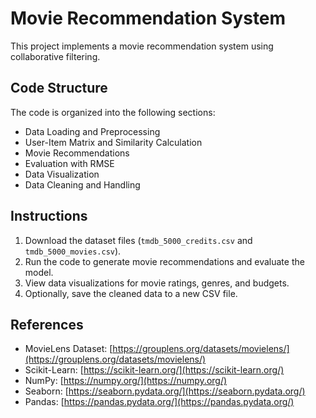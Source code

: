 # Movie Recommendation System
This project implements a movie recommendation system using collaborative filtering.

## Code Structure
The code is organized into the following sections:
- Data Loading and Preprocessing
- User-Item Matrix and Similarity Calculation
- Movie Recommendations
- Evaluation with RMSE
- Data Visualization
- Data Cleaning and Handling

## Instructions
1. Download the dataset files (`tmdb_5000_credits.csv` and `tmdb_5000_movies.csv`).
2. Run the code to generate movie recommendations and evaluate the model.
3. View data visualizations for movie ratings, genres, and budgets.
4. Optionally, save the cleaned data to a new CSV file.

## References
- MovieLens Dataset: [https://grouplens.org/datasets/movielens/](https://grouplens.org/datasets/movielens/)
- Scikit-Learn: [https://scikit-learn.org/](https://scikit-learn.org/)
- NumPy: [https://numpy.org/](https://numpy.org/)
- Seaborn: [https://seaborn.pydata.org/](https://seaborn.pydata.org/)
- Pandas: [https://pandas.pydata.org/](https://pandas.pydata.org/)
